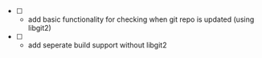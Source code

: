 - [ ] - add basic functionality for checking when git repo is updated (using libgit2)
- [ ] - add seperate build support without libgit2
